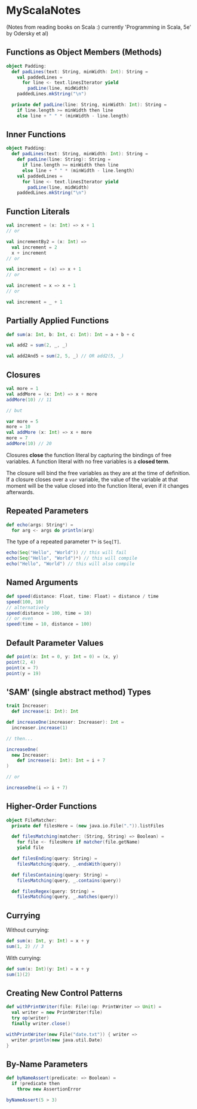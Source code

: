 # MyScalaNotes

(Notes from reading books on Scala :) currently 'Programming in Scala, 5e' by Odersky et al)

## Functions as Object Members (Methods)

```scala
object Padding:
  def padLines(text: String, minWidth: Int): String =
    val paddedLines =
      for line <- text.linesIterator yield
        padLine(line, midWidth)
    paddedLines.mkString("\n")

  private def padLine(line: String, minWidth: Int): String =
    if line.length >= minWidth then line
    else line + " " * (minWidth - line.length)
```

## Inner Functions

```scala
object Padding:
  def padLines(text: String, minWidth: Int): String =
    def padLine(line: String): String =
      if line.length >= minWidth then line
      else line + " " * (minWidth - line.length)
    val paddedLines =
      for line <- text.linesIterator yield
        padLine(line, midWidth)
    paddedLines.mkString("\n")
```

## Function Literals

```scala
val increment = (x: Int) => x + 1
// or

val incrementBy2 = (x: Int) =>
  val increment = 2
  x + increment
// or

val increment = (x) => x + 1
// or

val increment = x => x + 1
// or

val increment = _ + 1
```

## Partially Applied Functions

```scala
def sum(a: Int, b: Int, c: Int): Int = a + b + c

val add2 = sum(2, _, _)

val add2And5 = sum(2, 5, _) // OR add2(5, _)
```

## Closures

```scala
val more = 1
val addMore = (x: Int) => x + more
addMore(10) // 11

// but

var more = 5
more = 10
val addMore (x: Int) => x + more
more = 7
addMore(10) // 20
```

Closures **close** the function literal by capturing the bindings of free variables. A function literal with no free variables is a **closed term**.

The closure will bind the free variables as they are at the time of definition. If a closure closes over a `var` variable, the value of the variable at that moment will be the value closed into the function literal, even if it changes afterwards.

## Repeated Parameters

```scala
def echo(args: String*) =
  for arg <- args do println(arg)
```

The type of a repeated parameter `T*` is `Seq[T]`.

```scala
echo(Seq("Hello", "World")) // this will fail
echo(Seq("Hello", "World")*) // this will compile
echo("Hello", "World") // this will also compile
```

## Named Arguments

```scala
def speed(distance: Float, time: Float) = distance / time
speed(100, 10)
// alternatively
speed(distance = 100, time = 10)
// or even
speed(time = 10, distance = 100)
```

## Default Parameter Values

```scala
def point(x: Int = 0, y: Int = 0) = (x, y)
point(2, 4)
point(x = 7)
point(y = 19)
```

## 'SAM' (single abstract method) Types

```scala
trait Increaser:
  def increase(i: Int): Int

def increaseOne(increaser: Increaser): Int =
  increaser.increase(1)

// then...

increaseOne(
  new Increaser:
    def increase(i: Int): Int = i + 7
)

// or

increaseOne(i => i + 7)
```

## Higher-Order Functions

```scala
object FileMatcher:
  private def filesHere = (new java.io.File(".")).listFiles

  def filesMatching(matcher: (String, String) => Boolean) =
    for file <- filesHere if matcher(file.getName)
    yield file

  def filesEnding(query: String) =
    filesMatching(query, _.endsWith(query))

  def filesContaining(query: String) =
    filesMatching(query, _.contains(query))

  def filesRegex(query: String) =
    filesMatching(query, _.matches(query))
```

## Currying

Without currying:

```scala
def sum(x: Int, y: Int) = x + y
sum(1, 2) // 3
```

With currying:

```scala
def sum(x: Int)(y: Int) = x + y
sum(1)(2)
```

## Creating New Control Patterns

```scala
def withPrintWriter(file: File)(op: PrintWriter => Unit) =
  val writer = new PrintWriter(file)
  try op(writer)
  finally writer.close()

withPrintWriter(new File("date.txt")) { writer =>
  writer.println(new java.util.Date)
}
```

## By-Name Parameters

```scala
def byNameAssert(predicate: => Boolean) =
  if !predicate then
    throw new AssertionError

byNameAssert(5 > 3)
```


